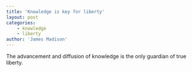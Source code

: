 ```yaml
---
title: 'Knowledge is key for liberty'
layout: post
categories:
    - knowledge
    - liberty
author: 'James Madison'
---
```


The advancement and diffusion of knowledge is the only guardian of true liberty.
